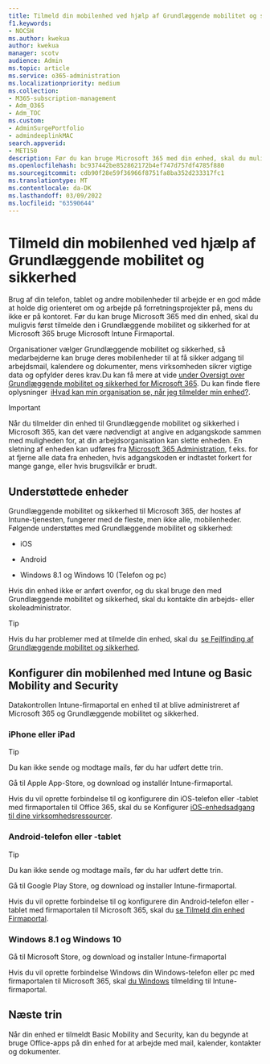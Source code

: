 ```yaml
---
title: Tilmeld din mobilenhed ved hjælp af Grundlæggende mobilitet og sikkerhed
f1.keywords:
- NOCSH
ms.author: kwekua
author: kwekua
manager: scotv
audience: Admin
ms.topic: article
ms.service: o365-administration
ms.localizationpriority: medium
ms.collection:
- M365-subscription-management
- Adm_O365
- Adm_TOC
ms.custom:
- AdminSurgePortfolio
- admindeeplinkMAC
search.appverid:
- MET150
description: Før du kan bruge Microsoft 365 med din enhed, skal du muligvis først tilmelde den i Grundlæggende mobilitet og sikkerhed for at Microsoft 365.
ms.openlocfilehash: bc937442be852862172b4ef747d757df4785f880
ms.sourcegitcommit: cdb90f28e59f36966f8751fa8ba352d233317fc1
ms.translationtype: MT
ms.contentlocale: da-DK
ms.lasthandoff: 03/09/2022
ms.locfileid: "63590644"
---
```

# <a name="enroll-your-mobile-device-using-basic-mobility-and-security"></a>Tilmeld din mobilenhed ved hjælp af Grundlæggende mobilitet og sikkerhed

Brug af din telefon, tablet og andre mobilenheder til arbejde er en god måde at holde dig orienteret om og arbejde på forretningsprojekter på, mens du ikke er på kontoret. Før du kan bruge Microsoft 365 med din enhed, skal du muligvis først tilmelde den i Grundlæggende mobilitet og sikkerhed for at Microsoft 365 bruge Microsoft Intune Firmaportal.

Organisationer vælger Grundlæggende mobilitet og sikkerhed, så medarbejderne kan bruge deres mobilenheder til at få sikker adgang til arbejdsmail, kalendere og dokumenter, mens virksomheden sikrer vigtige data og opfylder deres krav.Du kan få mere at vide [under Oversigt over Grundlæggende mobilitet og sikkerhed for Microsoft 365](overview.md). Du kan finde flere oplysninger  [iHvad kan min organisation se, når jeg tilmelder min enhed?](/intune-user-help/what-info-can-your-company-see-when-you-enroll-your-device-in-intune).

> [!IMPORTANT]
> Når du tilmelder din enhed til Grundlæggende mobilitet og sikkerhed i Microsoft 365, kan det være nødvendigt at angive en adgangskode sammen med muligheden for, at din arbejdsorganisation kan slette enheden. En sletning af enheden kan udføres fra <a href="https://go.microsoft.com/fwlink/p/?linkid=2024339" target="_blank">Microsoft 365 Administration</a>, f.eks. for at fjerne alle data fra enheden, hvis adgangskoden er indtastet forkert for mange gange, eller hvis brugsvilkår er brudt.

## <a name="supported-devices"></a>Understøttede enheder

Grundlæggende mobilitet og sikkerhed til Microsoft 365, der hostes af Intune-tjenesten, fungerer med de fleste, men ikke alle, mobilenheder. Følgende understøttes med Grundlæggende mobilitet og sikkerhed:

- iOS

- Android

- Windows 8.1 og Windows 10 (Telefon og pc)

Hvis din enhed ikke er anført ovenfor, og du skal bruge den med Grundlæggende mobilitet og sikkerhed, skal du kontakte din arbejds- eller skoleadministrator.

> [!TIP]
> Hvis du har problemer med at tilmelde din enhed, skal du  [se Fejlfinding af Grundlæggende mobilitet og sikkerhed](troubleshoot.md).

## <a name="set-up-your-mobile-device-with-intune-and-basic-mobility-and-security"></a>Konfigurer din mobilenhed med Intune og Basic Mobility and Security

Datakontrollen Intune-firmaportal en enhed til at blive administreret af Microsoft 365 og Grundlæggende mobilitet og sikkerhed.

### <a name="iphone-or-ipad"></a>iPhone eller iPad

> [!TIP]
> Du kan ikke sende og modtage mails, før du har udført dette trin.

Gå til Apple App-Store, og download og installér Intune-firmaportal.

Hvis du vil oprette forbindelse til og konfigurere din iOS-telefon eller -tablet med firmaportalen til Office 365, skal du se Konfigurer [iOS-enhedsadgang til dine virksomhedsressourcer](/mem/intune/user-help/enroll-your-device-in-intune-ios).

### <a name="android-phone-or-tablet"></a>Android-telefon eller -tablet

> [!TIP]
> Du kan ikke sende og modtage mails, før du har udført dette trin.

Gå til Google Play Store, og download og installer Intune-firmaportal.

Hvis du vil oprette forbindelse til og konfigurere din Android-telefon eller -tablet med firmaportalen til Microsoft 365, skal du [se Tilmeld din enhed Firmaportal](/mem/intune/user-help/enroll-device-android-company-portal).

### <a name="windows-81-and-windows-10"></a>Windows 8.1 og Windows 10

Gå til Microsoft Store, og download og installer Intune-firmaportal

Hvis du vil oprette forbindelse Windows din Windows-telefon eller pc med firmaportalen til Microsoft 365, skal [du Windows](/intune-user-help/windows-enrollment-company-portal) tilmelding til Intune-firmaportal.

## <a name="next-steps"></a>Næste trin

Når din enhed er tilmeldt Basic Mobility and Security, kan du begynde at bruge Office-apps på din enhed for at arbejde med mail, kalender, kontakter og dokumenter.